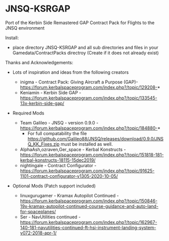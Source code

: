 # JNSQ-KSRGAP
Port of the Kerbin Side Remastered GAP Contract Pack for Flights to the JNSQ environment 

Install:
- place directory JNSQ-KSRGAP and all sub directories and files in your Gamedata/ContractPacks directroy (Create if it does not already exist) 

Thanks and Acknowledgements:
- Lots of inspiration and ideas from the following creators
	- inigma - Contract Pack: Giving Aircraft a Purpose (GAP)- https://forum.kerbalspaceprogram.com/index.php?/topic/129208-* 
	- Keniamin - Kerbin Side GAP - https://forum.kerbalspaceprogram.com/index.php?/topic/133545-13x-kerbin-side-gap/

- Required Mods

	- Team Galileo - JNSQ - version 0.9.0 - https://forum.kerbalspaceprogram.com/index.php?/topic/184880-*
		- For full compatability the file https://github.com/Galileo88/JNSQ/releases/download/0.9.0/JNSQ_KK_Fixes.zip must be installed as well.   
	- AlphaAsh,ozraven,Ger_space - Kerbal Konstructs - https://forum.kerbalspaceprogram.com/index.php?/topic/151818-181-kerbal-konstructs-18115-15dec2019/
	- nightingale - Contract Configurator - https://forum.kerbalspaceprogram.com/index.php?/topic/91625-1101-contract-configurator-v1305-2020-10-05/

- Optional Mods	(Patch support included) 
	- linuxgurugamer - Kramax Autopilot Continued - https://forum.kerbalspaceprogram.com/index.php?/topic/150846-19x-kramax-autopilot-continued-course-guidance-and-auto-land-for-spaceplanes/
	- Ser - NavUtilities continued - https://forum.kerbalspaceprogram.com/index.php?/topic/162967-140-181-navutilities-continued-ft-hsi-instrument-landing-system-v072-2018-apr-1/
